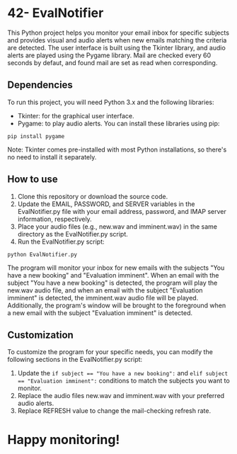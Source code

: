 # 42- EvalNotifier
This Python project helps you monitor your email inbox for specific subjects and provides visual and audio alerts when new emails matching the criteria are detected.
The user interface is built using the Tkinter library, and audio alerts are played using the Pygame library.
Mail are checked every 60 seconds by defaut, and found mail are set as read when corresponding.

## Dependencies
To run this project, you will need Python 3.x and the following libraries:
- Tkinter: for the graphical user interface.
- Pygame: to play audio alerts.
You can install these libraries using pip:

```pip install pygame```

Note: Tkinter comes pre-installed with most Python installations, so there's no need to install it separately.

## How to use
1. Clone this repository or download the source code.
2. Update the EMAIL, PASSWORD, and SERVER variables in the EvalNotifier.py file with your email address, password, and IMAP server information, respectively.
3. Place your audio files (e.g., new.wav and imminent.wav) in the same directory as the EvalNotifier.py script.
4. Run the EvalNotifier.py script:

```python EvalNotifier.py```

The program will monitor your inbox for new emails with the subjects "You have a new booking" and "Evaluation imminent".
When an email with the subject "You have a new booking" is detected, the program will play the new.wav audio file,
and when an email with the subject "Evaluation imminent" is detected, the imminent.wav audio file will be played.
Additionally, the program's window will be brought to the foreground when a new email with the subject "Evaluation imminent" is detected.

## Customization
To customize the program for your specific needs, you can modify the following sections in the EvalNotifier.py script:
1. Update the `if subject == "You have a new booking":` and `elif subject == "Evaluation imminent":` conditions to match the subjects you want to monitor.
2. Replace the audio files new.wav and imminent.wav with your preferred audio alerts.
3. Replace REFRESH value to change the mail-checking refresh rate.

# Happy monitoring!

